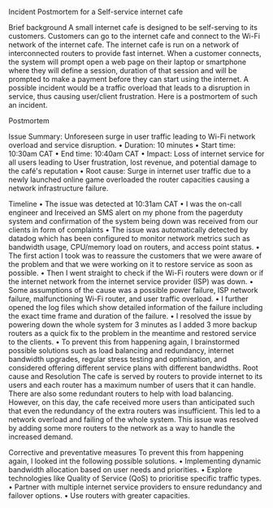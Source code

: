 Incident Postmortem for a Self-service internet cafe

Brief background
A small internet cafe is designed to be self-serving to its customers. Customers can go to the internet cafe and connect to the Wi-Fi network of the internet cafe. The internet cafe is run on a network of interconnected routers to provide fast internet. When a customer connects, the system will prompt open a web page on their laptop or smartphone where they will define a session, duration of that session and will be prompted to make a payment before they can start using the internet. A possible incident would be a traffic overload that leads to a disruption in service, thus causing user/client frustration. Here is a postmortem of such an incident.

Postmortem

Issue Summary: Unforeseen surge in user traffic leading to Wi-Fi network overload and service disruption.
•	Duration: 10 minutes
•	Start time: 10:30am CAT
•	End time: 10:40am CAT
•	Impact: Loss of internet service for all users leading to User frustration, lost revenue, and potential damage to the café's reputation
•	Root cause: Surge in internet user traffic due to a newly launched online game overloaded the router capacities causing a network infrastructure failure.

Timeline
•	The issue was detected at 10:31am CAT
•	I was the on-call engineer and Ireceived an SMS alert on my phone from the pagerduty system and confirmation of the system being down was received from our clients in form of complaints
•	The  issue was automatically detected by datadog which has been configured to monitor network metrics such as bandwidth usage, CPU/memory load on routers, and access point status.
•	The first action I took was to reassure the customers that we were aware of the problem and that we were working on it to restore service as soon as possible.
•	Then I went straight to check if the Wi-Fi routers were down or if the internet network from the internet service provider (ISP) was down.
•	Some assumptions of the cause was a possible power failure, ISP network failure, malfunctioning Wi-Fi router, and user traffic overload.
•	I further opened the log files which show detailed information of the failure including the exact time frame and duration of the failure.
•	I resolved the issue by powering down the whole system for 3 minutes as I added 3 more backup routers as a quick fix to the problem in the meantime and restored service to the clients.
•	To prevent this from happening again, I brainstormed possible solutions such as load balancing and redundancy,  internet bandwidth upgrades, regular stress testing and optimisation, and considered offering different service plans with different bandwidths.
Root cause and Resolution
The cafe is served by routers to provide internet to its users and each router has a maximum number of users that it can handle. There are also some redundant routers to help with load balancing. However, on this day, the cafe received more users than anticipated such that even the redundancy of the extra routers was insufficient. This led to a network overload and failing of the whole system.
This issue was resolved by adding some more routers to the network as a way to handle the increased demand.

Corrective and preventative measures
To prevent this from happening again, I looked int the following possible solutions.
•	Implementing dynamic bandwidth allocation based on user needs and priorities.
•	Explore technologies like Quality of Service (QoS) to prioritise specific traffic types.
•	Partner with multiple internet service providers to ensure redundancy and failover options.
•	Use routers with greater capacities.


